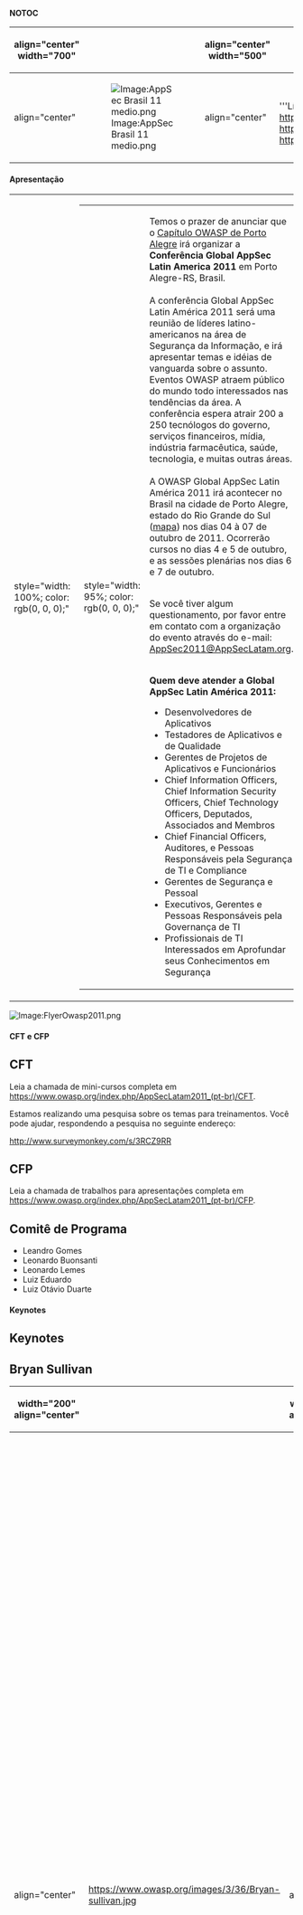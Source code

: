 __NOTOC__

<table>
<thead>
<tr class="header">
<th><p>align="center" width="700"</p></th>
<th></th>
<th><p>align="center" width="500"</p></th>
<th></th>
</tr>
</thead>
<tbody>
<tr class="odd">
<td><p>align="center"</p></td>
<td><figure>
<img src="AppSec_Brasil_11_medio.png" title="Image:AppSec Brasil 11 medio.png" alt="Image:AppSec Brasil 11 medio.png" /><figcaption>Image:AppSec Brasil 11 medio.png</figcaption>
</figure></td>
<td><p>align="center"</p></td>
<td><p><br />
'''Língua:<br />
<a href="http://www.owasp.org/index.php?title=AppSecLatam2011"><a href="http://www.owasp.org/images/8/88/Bandeira_reino_unido.png">http://www.owasp.org/images/8/88/Bandeira_reino_unido.png</a></a> <a href="http://www.owasp.org/index.php?title=AppSecLatam2011_(pt-br)"><a href="http://www.owasp.org/images/4/49/Bandeira_brasil.png">http://www.owasp.org/images/4/49/Bandeira_brasil.png</a></a> <a href="http://www.owasp.org/index.php?title=AppSecLatam2011_(es)"><a href="http://www.owasp.org/images/1/1c/Bandeira_espanha.png">http://www.owasp.org/images/1/1c/Bandeira_espanha.png</a></a></p></td>
</tr>
</tbody>
</table>



#### Apresentação

<table>
<tbody>
<tr class="odd">
<td><p>style="width: 100%; color: rgb(0, 0, 0);"</p></td>
<td><table>
<tbody>
<tr class="odd">
<td><p>style="width: 95%; color: rgb(0, 0, 0);"</p></td>
<td><p>Temos o prazer de anunciar que o <a href="http://www.owasp.org/index.php/Porto_Alegre">Capítulo OWASP de Porto Alegre</a> irá organizar a <strong>Conferência Global AppSec Latin America 2011</strong> em Porto Alegre-RS, Brasil.<br />
<br />
A conferência Global AppSec Latin América 2011 será uma reunião de líderes latino-americanos na área de Segurança da Informação, e irá apresentar temas e idéias de vanguarda sobre o assunto. Eventos OWASP atraem público do mundo todo interessados nas tendências da área. A conferência espera atrair 200 a 250 tecnólogos do governo, serviços financeiros, mídia, indústria farmacêutica, saúde, tecnologia, e muitas outras áreas.<br />
<br />
A OWASP Global AppSec Latin América 2011 irá acontecer no Brasil na cidade de Porto Alegre, estado do Rio Grande do Sul (<a href="http://maps.google.com/maps?f=q&amp;source=s_q&amp;hl=pt-BR&amp;geocode=&amp;q=Porto+Alegre&amp;ie=UTF8&amp;hq=&amp;hnear=Porto+Alegre+-+Rio+Grande+do+Sul,+Brasil&amp;z=11">mapa</a>) nos dias 04 à 07 de outubro de 2011. Ocorrerão cursos no dias 4 e 5 de outubro, e as sessões plenárias nos dias 6 e 7 de outubro.</p>
<p><br />
Se você tiver algum questionamento, por favor entre em contato com a organização do evento através do e-mail: <a href="mailto:AppSec2011@AppSecLatam.org">AppSec2011@AppSecLatam.org</a>.</p>
<p><br />
<strong>Quem deve atender a Global AppSec Latin América 2011:</strong></p>
<ul>
<li>Desenvolvedores de Aplicativos</li>
<li>Testadores de Aplicativos e de Qualidade</li>
<li>Gerentes de Projetos de Aplicativos e Funcionários</li>
<li>Chief Information Officers, Chief Information Security Officers, Chief Technology Officers, Deputados, Associados and Membros</li>
<li>Chief Financial Officers, Auditores, e Pessoas Responsáveis pela Segurança de TI e Compliance</li>
<li>Gerentes de Segurança e Pessoal</li>
<li>Executivos, Gerentes e Pessoas Responsáveis pela Governança de TI</li>
<li>Profissionais de TI Interessados em Aprofundar seus Conhecimentos em Segurança<br />
</li>
</ul></td>
</tr>
</tbody>
</table></td>
<td><p>style="border: 0px solid rgb(204, 204, 204); width: 100%; font-size: 95%; color: rgb(0, 0, 0);"</p></td>
<td><figure>
<img src="Owasp-poa-eng.png" title="Image:Owasp-poa-eng.png" alt="Image:Owasp-poa-eng.png" /><figcaption>Image:Owasp-poa-eng.png</figcaption>
</figure></td>
<td><p><a href="https://www.youtube.com/watch?v=pXQ9z8sPcHI">YouTube Video</a></p>
<table>
<tbody>
<tr class="odd">
<td><p>style="border: 1px solid rgb(204, 204, 204); width: 100%; font-size: 95%; color: rgb(0, 0, 0); background-color: rgb(236, 236, 236);"</p></td>
<td><p>Use o <strong><a href="http://search.twitter.com/search?q=%23AppSecLatam">#AppSecLatam</a></strong> hashtag para seus tweets para a Global AppSec Latin America 2011 (O que é <a href="http://hashtags.org/">hashtags</a>?)</p>
<p><strong>@AppSecLatAm Twitter Feed (<a href="http://twitter.com/AppSecLatam">Siga-nos no Twitter!</a>)</strong> <twitter>262394051</twitter></p></td>
<td><p>style="width: 110px; font-size: 95%; color: rgb(0, 0, 0);"</p></td>
<td></td>
</tr>
</tbody>
</table></td>
<td><p>style="width: 110px; font-size: 95%; color: rgb(0, 0, 0);"</p></td>
<td></td>
</tr>
</tbody>
</table>

![Image:FlyerOwasp2011.png](FlyerOwasp2011.png
"Image:FlyerOwasp2011.png")

#### CFT e CFP

## CFT

Leia a chamada de mini-cursos completa em
<https://www.owasp.org/index.php/AppSecLatam2011_(pt-br)/CFT>.

Estamos realizando uma pesquisa sobre os temas para treinamentos. Você
pode ajudar, respondendo a pesquisa no seguinte endereço:

<http://www.surveymonkey.com/s/3RCZ9RR>

## CFP

Leia a chamada de trabalhos para apresentações completa em
<https://www.owasp.org/index.php/AppSecLatam2011_(pt-br)/CFP>.

## Comitê de Programa

  - Leandro Gomes
  - Leonardo Buonsanti
  - Leonardo Lemes
  - Luiz Eduardo
  - Luiz Otávio Duarte

#### Keynotes

## **Keynotes**

## Bryan Sullivan

<table>
<thead>
<tr class="header">
<th><p>width="200" align="center"</p></th>
<th><p><br />
</p></th>
<th><p>width="1000" align="center"</p></th>
<th><p><br />
</p></th>
</tr>
</thead>
<tbody>
<tr class="odd">
<td><p>align="center"</p></td>
<td><p><a href="https://www.owasp.org/images/3/36/Bryan-sullivan.jpg">https://www.owasp.org/images/3/36/Bryan-sullivan.jpg</a></p></td>
<td><p>align="justify"</p></td>
<td><p><a href="http://www.linkedin.com/in/bryanjsullivan">Bryan Sullivan</a> is a Senior Security Researcher with Adobe Systems, where he focuses on cloud security issues. Prior to Adobe, he was a program manager on Microsoft's Security Development Lifecycle team, and a development manager at HP, where he helped to design HP's vulnerability scanning tools WebInspect and DevInspect. Bryan has spoken at security industry conferences such as Black Hat, RSA Conference, BlueHat and TechEd on a diverse range of topics including NoSQL, RIA architecture, REST, cryptography, denial-of-service defense, URL rewriting, and applying secure development processes to Agile projects. He was the author of the MSDN Magazine column Security Briefs, and is the coauthor of the books Ajax Security (Addison-Wesley, 2007) and the upcoming Secure Web Applications, A Beginner's Guide (McGraw-Hill, 2011). <a href="http://www.linkedin.com/in/bryanjsullivan">Linkedin</a></p></td>
</tr>
</tbody>
</table>



## Michael Craigue

<table>
<thead>
<tr class="header">
<th><p>width="200" align="center"</p></th>
<th><p><br />
</p></th>
<th><p>width="1000" align="center"</p></th>
<th><p><br />
</p></th>
</tr>
</thead>
<tbody>
<tr class="odd">
<td><p>align="center"</p></td>
<td><p><a href="https://www.owasp.org/images/0/0c/MichaelCraigue.jpg">https://www.owasp.org/images/0/0c/MichaelCraigue.jpg</a></p></td>
<td><p>align="justify"</p></td>
<td><p><a href="http://www.linkedin.com/in/craigue">Michael Craigue</a> (CISSP/CSSLP) is Director of the Security Consulting group at Dell, with 14 team members in Brazil, India, Malaysia, and the US. He and his team have responsibility for consulting with all of Dell’s internal organizations, including IT, Product Group, Services, and Mergers and Acquisitions, with a particular focus on the Secure Software Development Lifecycle. He has taught Database Management and Business Intelligence / Knowledge Management at St. Edward’s University in their MBA / MS CIS programs. Prior to joining Dell’s information security team, he spent a decade building Web and database applications. He has a PhD from the University of Texas at Austin in Higher Education Administration / Finance. <a href="http://www.linkedin.com/in/craigue">Linkedin</a></p></td>
</tr>
</tbody>
</table>



## **Guest Speakers**

## Chris Evans

<table>
<thead>
<tr class="header">
<th><p>width="200" align="center"</p></th>
<th><p><br />
</p></th>
<th><p>width="1000" align="center"</p></th>
<th><p><br />
</p></th>
</tr>
</thead>
<tbody>
<tr class="odd">
<td><p>align="center"</p></td>
<td><p><a href="https://www.owasp.org/images/4/48/ChrisEvans1.png">https://www.owasp.org/images/4/48/ChrisEvans1.png</a></p></td>
<td><p>align="justify"</p></td>
<td><p><a href="http://www.linkedin.com/in/scarybeast">Chris Evans</a> - Troublemaker, Google Inc. Chris Evan is known for various work in the security community. Most notably, he is the author of vsftpd and a vulnerability researcher. Details of vsftpd are at <a href="http://vsftpd.beasts.org/">http://vsftpd.beasts.org/</a>. His work includes vulnerabilities in all the major browsers (Firefox, Safari, Internet Explorer, Opera, Chrome); the Linux and OpenBSD kernels; Sun's JDK; and lots of open source packages. He blogs about some of his work at <a href="http://scarybeastsecurity.blogspot.com"><a href="http://scarybeastsecurity.blogspot.com">http://scarybeastsecurity.blogspot.com</a></a>. At Google, Chris currently leads security for Google Chrome. He has presented at various conferences (PacSec, HiTB Dubai, HiTB Malaysia, BlackHat Europe, HiTB Amsterdam, OWASP, etc.) and is on the HiTB and WOOT paper selection panels. <a href="http://www.linkedin.com/in/scarybeast">Linkedin</a></p></td>
</tr>
</tbody>
</table>

## Dinis Cruz

<table>
<thead>
<tr class="header">
<th><p>align="center" width="200"</p></th>
<th><p><br />
</p></th>
<th><p>align="center" width="1000"</p></th>
<th><p><br />
</p></th>
</tr>
</thead>
<tbody>
<tr class="odd">
<td><p>align="center"</p></td>
<td><p><a href="https://www.owasp.org/images/6/6c/Dcruz-resized-137.jpg">https://www.owasp.org/images/6/6c/Dcruz-resized-137.jpg</a></p></td>
<td><p>align="justify"</p></td>
<td><p><a href="http://uk.linkedin.com/in/diniscruz">Dinis Cruz</a> is a Security Consultant based in London (UK) and specialized in: ASP.NET/J2EE Application Security, Application Security audits and .NET Security Curriculum Development.</p>
<p>For the past couple years Dinis has focused on the field of Static Source Code Analysis and Dynamic Website Assessments (aka penetration testing), and is the main developer of the OWASP O2 Platform which is an Open Source project that is focused on 'Automating Security Consultants Knowledge/Workflows' and 'Allowing non-security experts to access and consume Security Knowledge'. Dinis is currently focused on making the O2 Platform the industry standard for consuming, instrumenting and data-sharing between: the multiple WebAppSec tools, the Security consultants and the final users (from management to developers).</p>
<p>Past industry experience include: running a small Software/Consultancy business, acting as CTO for a Portuguese University, being part of a Security Assessment team (Pentesting and Source Code Assessment) for a global Bank (ABN AMRO), taking the role of Directory of Advanced Technologies at Ounce Labs (acquired by IBM), performing Web Application security assessments on a large number of languages/technologies/frameworks and being a very active participant and enabler at OWASP.</p>
<p>Dinis is an active trainer on .Net security, having written and delivered courses for Ounce Labs, IOActive, Foundstone, Intense School and KPMG (at multiple locations including BlackHat). Dinis has also delivered a number of presentations and keynote speeches at multiple OWASP and Security related conferences.</p>
<p>At OWASP, Dinis is currently the leader of the OWASP O2 Platform project and was previous involved with: OWASP Projects Committee, OWASP Connections Committee and OWASP Foundation Board (were he was been a key driver on a number of major OWASP Initiatives: OWASP Summit 2011 OWASP Seasons of Code, OWASP Summit 2008, OWASP Community building and OWASP Chapter-lead Training). <a href="http://uk.linkedin.com/in/diniscruz">Linkedin</a></p></td>
</tr>
</tbody>
</table>

#### 04 à 05 de Outubro (Treinamentos)

## Agenda

**Treinamento 1 - ModSecurity Training**

**Data:** 05 de Outubro de 2011 - 9h até 17h30min

**Idioma:** Português

**Instrutor**: Breno Silva

**Requisitos**: Notebook/desktop com VMware/VMplayer instalado, pois
será utilizada uma imagem de máquina virtual disponibilizada pelo
instrutor.

**Resumo**: This is a Hands-On traning about ModSecurity (WAF). People
in this class will learn the main topics of ModSecurity, including
installation, modes of deployment, configuration, rule customization and
logging.

**1. O que é ModSecurity?**

` *     Como instalar`
` *     Arquiteturas`
` *     Exercicio 1`

**2. Configurando ModSecurity**

` *     Principais diretivas de configuração`
` *     Core Rule Set (CRS)`
` *     Exercicio 1`
` *     Exercicio 2`

**3. Customizando regras**

` *     Sintaxe`
` *     Fases`
` *     Principais variáveis`
` *     Principais operadores`
` *     Principais ações`
` *     Funções de transformação`
` *     Exercicio 1`
` *     Exercicio 2`
` *     Exercicio 3`
` *     Exercicio 4`

**4. Logging**

` *     Entendendo as Log parts`
` *     Exercicio 1`

**Sobre o instrutor**: Breno is a computer scientist with over 8 years
experience in Information Technology, experienced with a wide range of
software development techniques and languages, security systems and
network technologies. Breno brings a deep mathematical education,
supporting research and algorithm design for network anomaly detection
mechanisms in high-speed networks. Breno is currently a security
researcher for TrustWave Spiderlabs team, also the maintainer of
ModSecurity, developement team member of Suricata IDS/IPS. He worked as
a computer incidente response team member for the Telecom Industry in
Latin America. Breno resides in Brasília, Brazil.

**Arquivos**:

[AppSec_ModSec_final.pdf](https://www.owasp.org/images/c/ca/AppSec_ModSec_final.pdf)

-----

**Treinamento 2 - Introduction to Web Application Security**

**Data:** 05 de Outubro de 2011 - 9h até 17h30min

**Idioma:** Português

**Instrutor:** Wagner Elias

**Requisitos**: Notebook/desktop com VMware/VMplayer instalado, pois
será utilizada uma imagem de máquina virtual disponibilizada pelo
instrutor.

**Resumo**:

This training will help you will gain skills on how to assess
applications from a hacker's point of view, understand application
security vulnerabilities and learn how to close these security holes in
your Java or .Net applications so they are never exploited by a hacker.
This intensive one day course focuses on the most common web application
security problems, including aspects of both the OWASP Top Ten (2010)
and the MITRE Top 25.

Hands on

The students will participate in a number of hands-on security testing
exercises where they attack a live web application (i.e., WebGoat) that
has been seeded with common web application vulnerabilities and then use
proxy tools (i.e., Webscarab) to complete the exercises.

**Sobre o Instrutor**:

Wagner Elias tem ampla experiência na condução de projetos em IT
Security com projetos desenvolvidos em empresas dos mais diversos
segmentos. É fundador do capítulo brasileiro da OWASP (Open Web
Application Security Project); ocupou o cargo de diretor de conteúdo na
gestão 2006-2008 e de eventos da gestão 2008-2010 do capítulo brasileiro
da ISSA (Information System Security Association). É co-fundador e sócio
da Conviso Application Security, onde atua como CTO (Chief Technical
Officer), responsável pela gestão de pesquisa e desenvolvimento de
projetos de consultoria em segurança de aplicações.

-----

**Treinamento 3 - Introdução à criptografia ilustrada em Java para
programadores web**

**Data:** 05 de Outubro de 2011 - 9h até 17h30min

**Idioma:** Português

**Instrutor:** Alexandre Melo Braga

**Resumo**: A criptografia é a única tecnologia capaz de proteger dados
em trânsito. O mimicurso terá o seguinte conteúdo geral: criptografia
simétrica, criptografia assimétrica, modos de operação de cifras de
bloco, funções de hash, funções MAC, geradores números pseudo-aleatórios
e protocolos de acordo de chaves e SSL. Uma vez que se trata de um
treinamento para programadores, todo o conteúdo será exemplificado em
Java e será dada ênfase à identificação de maus usos de criptografia. O
minicurso tem o aspecto prático de que todos os programas serão
manipulados no treinamento, não apenas e PPT.

**Sobre o instrutor**: Professor de graduação em tecnologia e segurança
por 10 anos Professor de pós-graduação em desenvolvimento seguro de
software e criptografia há 5 anos. Autor de diversos artigos científicos
Instrutor de diversos treinamentos para organizações privadas no Brasil
e no exterior assim como para instituições educacionais.

-----

**Treinamento 4 - OWASP Top 10 + Java EE**

**Data:** 04 de Outubro de 2011 - 9h até 17h30min

**Idioma:** Português

**Instrutor:** Magno Logan

**Resumo**: The goal of this training is to give a better understanding
about the top 10 risks that are more critical to web applications using
the OWASP Top 10 v.2010 document, that describes them, their impacts and
how to avoid them. We will go through all 10 risks, showing what they
are with practical examples and detailed explanation. Participants will
have the opportunity to practice the search and fixing of theses risks
with a vulnerable web application called WebGoat, which is also an OWASP
Project developed in Java EE. All the examples will be in Java, so
previous knowledge of this programming language is a plus but not
mandatory.

**Sobre o Instrutor**: Magno Logan é Líder e Fundador do Capítulo da
OWASP na Paraíba. Pós-Graduando em Segurança da Informação pela
Faculdade de Tecnologia de João Pessoa. Realizou um curso de 1 (um) ano
em Forense Computacional em Nova York, EUA. Formado em Tecnologia em
Sistemas para Internet pelo Instituto Federal de Educação, Ciência e
Tecnologia da Paraíba. Trabalha atualmente como Analista de Sistemas da
Politec, prestando serviços para a Secretaria de Estado da Receita da
Paraíba.

**Arquivos**:

[Magno_Logan_OWASP_Top_10_-_2010_for_JavaEE.pdf](https://www.owasp.org/index.php/File:Magno_Logan_OWASP_Top_10_-_2010_for_JavaEE.pdf)

[Magno_Logan_AppSec_Latam_2011_-_OWASP_Top_10_%2B_JavaEE.pdf](https://www.owasp.org/index.php/File:Magno_Logan_AppSec_Latam_2011_-_OWASP_Top_10_%2B_JavaEE.pdf)

-----

**Treinamento 5 - Protecting Java Web Applications against known (and
unknown) vulnerabilities with the new Mod_Security for Java. -
CANCELADO**

**Data:** 04 de Outubro de 2011 - 9h até 17h30min

**Idioma:** Espanhol

**Instrutor:** Juan Carlos Calderon

-----

**Treinamento 6 - Uso da OWASP ESAPI (Enterprise Security API) para
prover segurança em aplicações Web**

**Data:** 04 de Outubro de 2011 - 9h até 17h30min

**Idioma:** Português

**Instrutor:** Tarcizio Vieira Neto

**Resumo**: A evolução da tecnologia no desenvolvimento de aplicações
WEB tem contribuído com o aumento significativo do uso dessa tecnologia
para atender os mais diversificados propósitos. Porém, essa tecnologia
está sujeita a diversas vulnerabilidades de segurança críticas,
principalmente quando pesquisas recentes apontam que a maioria das
vulnerabilidades estão presentes na própria aplicação. A biblioteca
ESAPI (Enterprise Security API), da OWASP, surge neste cenário como uma
biblioteca de segurança open source disponível para diversas linguagens,
como Java EE, PHP, .NET, ASP Clássico, Python, Ruby, entre outras. O
minicurso aborda de modo prático as vulnerabilidades causadas por erros
comuns no desenvolvimento de aplicações e os mecanismos de controle de
segurança providos pela biblioteca ESAPI com o foco na tecnologia Java.
Os princípios gerais aprendidos no curso podem ser aplicados no contexto
das demais linguagens de programação.

**Sobre o instrutor**: Tarcizio Vieira Neto é graduado em Ciência da
Computação pela Universidade Federal de Goiás (UFG), em Goiânia.
Atualmente trabalha no SERPRO, desde novembro de 2009, como Analista de
Desenvolvimento, na Coordenação Estratégica de Tecnologia CETEC,
desenvolvendo trabalhos sobre o tema segurança no desenvolvimento de
aplicações, envolvendo aspectos processuais e técnicos, como também
participa da prospecção de ferramentas que dão suporte à segurança no
desenvolvimento de aplicações Web. Participou também como instrutor no
treinamento de novos empregados e auxiliou na elaboração do material do
curso em Ensino a Distância na universidade corporativa do SERPRO
(UniSERPRO). Participou da primeira versão da tradução do OWASP Secure
Coding Principles Quick Reference Guide, para o português brasileiro e
liderou o projeto de revisão da tradução do mesmo documento. Possui
especialização em gestão da segurança da informação pela Universidade de
Brasília (UnB).

**Arquivos**:

[TarcizioNeto_AppSecBR2011_utilizando_API_ESAPI_Tarcizio.pdf](https://docs.google.com/viewer?a=v&pid=explorer&chrome=true&srcid=0B4ecjMHaP5n0MDdjZTQyZTYtZmFlZC00YTUyLTgxNTEtZDgyNWMwNzE5Zjk5&hl=pt_BR)

#### 06 de Outubro

<center>

## **Agenda 06 de Outubro**

<table>
<tbody>
<tr class="odd">
<td><p>width="14%" height="17" align="right"</p></td>
<td><p>08:00 – 08:40</p></td>
<td><p>bgcolor="#8595c2" align="CENTER"</p></td>
<td><p><strong>Credenciamento</strong></p></td>
</tr>
<tr class="even">
<td><p>width="14%" height="49" align="right"</p></td>
<td><p>08:40 – 09:10</p></td>
<td><p>bgcolor="#b9c2dc" align="CENTER"</p></td>
<td><p><strong>Tom Brennan</strong><br />
OWASP "Where we are.. Where we are going" - <a href="https://www.owasp.org/images/e/e7/AppSecLATAM11-Keynote.pdf">Slides</a></p></td>
</tr>
<tr class="odd">
<td><p>width="14%" height="49" align="right"</p></td>
<td><p>09:10 – 10:00</p></td>
<td><p>bgcolor="#eeeeee" align="CENTER"</p></td>
<td><p><strong>Bryan Sullivan</strong><br />
You Are Not Amy Winehouse: A New Plan for Reaching the Developer Community</p></td>
</tr>
<tr class="even">
<td><p>width="14%" height="49" align="right"</p></td>
<td><p>10:00 – 10:50</p></td>
<td><p>bgcolor="#b9c2dc" align="CENTER"</p></td>
<td><p><strong>Rodrigo Montoro</strong><br />
HTTP Header Hunter - Looking for malicious behavior into your http header traffic</p></td>
</tr>
<tr class="odd">
<td><p>width="14%" height="17" align="right"</p></td>
<td><p>10:50 – 11:10</p></td>
<td><p>bgcolor="#d98b66" align="CENTER"</p></td>
<td><p><strong>Coffee-Break oferecido pela Dell</strong></p></td>
</tr>
<tr class="even">
<td><p>width="14%" height="49" align="right"</p></td>
<td><p>11:10 – 12:00</p></td>
<td><p>bgcolor="#b9c2dc" align="CENTER"</p></td>
<td><p><strong>Alexandre Braga</strong><br />
Como não escolher a sua senha! Será a senha gráfica o futuro das senhas? - <a href="https://www.owasp.org/images/7/7d/AlexandreBraga_AppSec2011_senhas_graficas_v4.pdf">Slides</a></p></td>
</tr>
<tr class="odd">
<td><p>width="14%" height="49" align="right"</p></td>
<td><p>12:00 – 12:50</p></td>
<td><p>bgcolor="#eeeeee" align="CENTER"</p></td>
<td><p><strong>Maximiliano Soler</strong><br />
Mantra: The Security Framework - <a href="https://www.owasp.org/images/b/b5/MaximilianoSoler_OWASP-Mantra_AppSec_Latam_2011.pps.zip">Slides</a></p></td>
</tr>
<tr class="even">
<td><p>width="14%" height="17" align="right"</p></td>
<td><p>12:50 – 14:20</p></td>
<td><p>bgcolor="#d98b66" align="CENTER"</p></td>
<td><p><strong>Almoço</strong></p></td>
</tr>
<tr class="odd">
<td><p>width="14%" height="49" align="right"</p></td>
<td><p>14:20 – 15:10</p></td>
<td><p>bgcolor="#b9c2dc" align="CENTER"</p></td>
<td><p><strong>Chris Evans</strong><br />
Dosh4vulns -- Google's vulnerability reward programs</p></td>
</tr>
<tr class="even">
<td><p>width="14%" height="49" align="right"</p></td>
<td><p>15:10 – 16:00</p></td>
<td><p>bgcolor="#eeeeee" align="CENTER"</p></td>
<td><p><strong>Magno Logan</strong><br />
Segurança em Sites de Compras Coletivas: Economizando dor de cabeça! - <a href="https://www.owasp.org/images/a/ad/Magno_Logan_AppSec_Latam_2011_-_Seguran%C3%A7a_em_Sites_de_Compras_Coletivas.pdf">Slides</a></p></td>
</tr>
<tr class="odd">
<td><p>width="14%" height="17" align="right"</p></td>
<td><p>16:00 – 16:20</p></td>
<td><p>bgcolor="#d98b66" align="CENTER"</p></td>
<td><p><strong>Coffee-Break</strong></p></td>
</tr>
<tr class="even">
<td><p>width="14%" height="49" align="right"</p></td>
<td><p>16:20 – 17:10</p></td>
<td><p>bgcolor="#b9c2dc" align="CENTER"</p></td>
<td><p><strong>Tarcizio Vieira Neto</strong><br />
Modelo de processo para desenvolvimento de aplicações seguras - <a href="https://www.owasp.org/images/f/f7/TarcizioNeto_Apresentacao_PROSEG_AppSecLatam2011.pdf">Slides</a></p></td>
</tr>
<tr class="odd">
<td><p>width="14%" height="49" align="right"</p></td>
<td><p>17:10 – 18:00</p></td>
<td><p>bgcolor="#eeeeee" align="CENTER"</p></td>
<td><p><strong>Rob Rachwald and Noa Bar-Yosef</strong><br />
Cyber Vigilantes: How Security Researchers Are Hurting the Business of Hacking - <a href="https://www.owasp.org/images/a/a7/RobRachwald_Cyber_Vig_Brazil.pdf">Slides</a></p></td>
</tr>
<tr class="even">
<td><p>width="14%" height="17" align="right"</p></td>
<td><p>18:00 – 18:30</p></td>
<td><p>bgcolor="#cccccc" align="CENTER"</p></td>
<td><p><strong>Encerramento do primeiro dia</strong></p></td>
</tr>
</tbody>
</table>

</center>



#### 07 de Outubro

<center>

## **Agenda 07 de Outubro**

<table>
<tbody>
<tr class="odd">
<td><p>width="14%" height="17" align="right"</p></td>
<td><p>08:00 – 08:40</p></td>
<td><p>bgcolor="#8595c2" align="CENTER"</p></td>
<td><p><strong>Credenciamento</strong></p></td>
</tr>
<tr class="even">
<td><p>width="14%" height="49" align="right"</p></td>
<td><p>08:40 – 09:10</p></td>
<td><p>bgcolor="#b9c2dc" align="CENTER"</p></td>
<td><p><strong>Lucas Ferreira</strong><br />
Segurança na Web: Uma janela de oportunidades - <a href="https://www.owasp.org/images/a/aa/LucasFerreira_Seguranca_na_web.pdf">Slides</a></p></td>
</tr>
<tr class="odd">
<td><p>width="14%" height="49" align="right"</p></td>
<td><p>09:10 – 10:00</p></td>
<td><p>bgcolor="#eeeeee" align="CENTER"</p></td>
<td><p><strong>Michael Craigue</strong><br />
Security Development Lifecycle: A History in 3 Acts - <a href="https://www.owasp.org/images/e/e6/MichaelCraigue_2011_10_04_OWASP_LatAm_v7.pptx">Slides</a></p></td>
</tr>
<tr class="even">
<td><p>width="14%" height="49" align="right"</p></td>
<td><p>10:00 – 10:50</p></td>
<td><p>bgcolor="#b9c2dc" align="CENTER"</p></td>
<td><p><strong>Tom Brennan</strong><br />
Global Security Report / Caipirinha Security Recipe - <a href="https://www.owasp.org/images/4/4e/OWASP-APPSECLATAM-GSR-v2.pdf">Slides</a></p></td>
</tr>
<tr class="odd">
<td><p>width="14%" height="17" align="right"</p></td>
<td><p>10:50 – 11:10</p></td>
<td><p>bgcolor="#d98b66" align="CENTER"</p></td>
<td><p><strong>Coffee-Break oferecido pela Software Express</strong></p></td>
</tr>
<tr class="even">
<td><p>width="14%" height="49" align="right"</p></td>
<td><p>11:10 – 12:00</p></td>
<td><p>bgcolor="#b9c2dc" align="CENTER"</p></td>
<td><p><strong>Mauro Flores</strong><br />
Proyectos OWASP para cumplir con PCI - <a href="https://www.owasp.org/images/d/dc/MauroFlores_OWASP_PCI_Appsec2011pub.pdf">Slides</a></p></td>
</tr>
<tr class="odd">
<td><p>width="14%" height="49" align="right"</p></td>
<td><p>12:00 – 12:50</p></td>
<td><p>bgcolor="#eeeeee" align="CENTER"</p></td>
<td><p><strong>Klaubert Silveira</strong><br />
WAF:FLE, ModSecurity como você nunca viu - <a href="https://www.owasp.org/images/b/bc/KlaubertSilveira_waf-fle.org.pdf">Slides</a></p></td>
</tr>
<tr class="even">
<td><p>width="14%" height="17" align="right"</p></td>
<td><p>12:50 – 14:20</p></td>
<td><p>bgcolor="#d98b66" align="CENTER"</p></td>
<td><p><strong>Almoço</strong></p></td>
</tr>
<tr class="odd">
<td><p>width="14%" height="49" align="right"</p></td>
<td><p>14:20 – 15:10</p></td>
<td><p>bgcolor="#b9c2dc" align="CENTER"</p></td>
<td><p><strong>Dinis Cruz</strong><br />
Making Security Invisible by Becoming the Developer's Best Friends - <a href="https://www.owasp.org/images/2/2b/Dinis_Cruz_-_Making_Security_Invisible_by_Becoming_the_Developer%27s_Best_Friends_v2.pdf.bz2.pdf">Slides</a></p></td>
</tr>
<tr class="even">
<td><p>width="14%" height="49" align="right"</p></td>
<td><p>15:10 – 16:00</p></td>
<td><p>bgcolor="#eeeeee" align="CENTER"</p></td>
<td><p><strong>Wagner Elias</strong><br />
Automatizando análise passiva de aplicações web - <a href="https://www.owasp.org/images/0/07/WagnerElias_OWASP_AppSec_POA.ppt">Slides</a></p></td>
</tr>
<tr class="odd">
<td><p>width="14%" height="17" align="right"</p></td>
<td><p>16:00 – 16:20</p></td>
<td><p>bgcolor="#d98b66" align="CENTER"</p></td>
<td><p><strong>Coffee-Break</strong></p></td>
</tr>
<tr class="even">
<td><p>width="14%" height="49" align="right"</p></td>
<td><p>16:20 – 17:10</p></td>
<td><p>bgcolor="#b9c2dc" align="CENTER"</p></td>
<td><p><strong>Rafael Brinhosa</strong><br />
Segurança de Aplicações, para sua organização ainda não é prioridade? - <a href="https://www.owasp.org/images/b/b8/RafaelBrinhosa_Seguran%C3%A7a_de_Aplica%C3%A7%C3%B5es%2C_para_sua_organiza%C3%A7%C3%A3o_ainda_n%C3%A3o_%C3%A9_prioridade_OWASP_AppSec_Latam_Rafael_Brinhosa.zip">Slides</a></p></td>
</tr>
<tr class="odd">
<td><p>width="14%" height="49" align="right"</p></td>
<td><p>17:10 – 18:00</p></td>
<td><p>bgcolor="#eeeeee" align="CENTER"</p></td>
<td><p><strong>Breno Silva and Ryan Barnett</strong><br />
An Innovative Obfuscated Code Analysis Algorithm - <a href="https://www.owasp.org/images/f/f1/AppSec_ObjF_algo.pdf">Slides</a></p></td>
</tr>
<tr class="even">
<td><p>width="14%" height="17" align="right"</p></td>
<td><p>18:00 – 18:30</p></td>
<td><p>bgcolor="#cccccc" align="CENTER"</p></td>
<td><p><strong>Encerramento</strong></p></td>
</tr>
</tbody>
</table>

</center>



#### Local

A conferência será em Porto Alegre, Rio Grande do Sul, no auditório do
prédio 50 da [PUCRS](http://www.pucrs.br).
Veja a localização no [Google
Maps](http://maps.google.com.br/maps?oe=utf-8&rls=org.mozilla:en-US:official&client=firefox-a&um=1&hl=en&biw=1440&bih=760&ie=UTF-8&q=PUCRS&fb=1&gl=br&hq=PUCRS&hnear=0x9519784e88e1007d:0xc7011777424f60bd,Porto+Alegre+-+Rio+Grande+do+Sul&cid=0,0,13248223140037344003&ei=y1JVTq7yBaOtsQLS6Im3Bw&sa=X&oi=local_result&ct=image&ved=0CAQQ_BI)
Guia de Estacionamento:
<http://www3.pucrs.br/portal/page/portal/pucrs/Capa/Noticias?p_itemid=5763486>
![Mapapuc.jpg‎](Mapapuc.jpg‎ "Mapapuc.jpg‎")

![Image:Predio501.jpg](Predio501.jpg "Image:Predio501.jpg")
![Image:Predio503.jpg](Predio503.jpg "Image:Predio503.jpg")
![Image:Predio502.jpg](Predio502.jpg "Image:Predio502.jpg")


#### Inscrições

O formulário de inscrição está disponível em
<http://registration2011.appseclatam.org/>

## Valores

**Apenas a conferência:**

  - Antes de 31 de Agosto: 250.00 BRL
  - Antes de 30 de Setembro: 350.00 BRL
  - Depois de 1 de Outubro: 450.00 BRL

**Treinamentos**

  - Um (1) dia: 450.00 BRL
  - Dois (2) dias: 900.00 BRL

*Por favor verifique o formulário de inscrições para informações sobre
valores de pacotes de inscrição*

**Descontos**

  - Membro do OWASP: R$ 100,00 (Nota: Este desconto é maior do que a
    taxa anual de USD 50.00. Confira
    [aqui](http://www.google.com.br/#q=50+usd+in+brl&fp=1)
  - Estudantes: R$ 100.00 (Nota: Será necessário apresentar comprovante
    de matrícula).
  - Descontos especiais para grupos: entre em contato conosco pelo email
    appsec2011@appseclatam.org

#### Informações

## Guia Turístico

Portão de entrada de turistas no Estado e a apenas 120 quilômetros da
aprazível Serra Gaúcha, Porto Alegre é um movimentado pólo de serviços e
de infraestrutura de qualidade reconhecidas, base de grandes empresas
nacionais e internacionais e um dos principais destinos de eventos
internacionais no Brasil.

Links úteis: <http://www2.portoalegre.rs.gov.br/turismo>

<https://secure.wikimedia.org/wikipedia/pt/wiki/Porto_Alegre>

[Um passeio pela
capital](http://www.clicrbs.com.br/zerohora/swf/especial_passeio_poa/index.html)




Recente reportagem do programa americano 60 Minutes sobre o potencial de
crescimento do Brasil:
| [YouTube Video](https://www.youtube.com/watch?v=DMM7OJ_Kj9I)



Vídeo turístico sobre Porto Alegre:
| [YouTube Video](https://www.youtube.com/watch?v=pXQ9z8sPcHI)

## Tomadas Elétricas

[<https://www.owasp.org/images/0/0f/Tomadas_diversas.jpg>](http://omegatek.blogspot.com/2010/05/novo-padrao-de-tomadas-brasileiras.html)
Referência:
<http://omegatek.blogspot.com/2010/05/novo-padrao-de-tomadas-brasileiras.html>

## Previsão do Tempo

![Climatempo.png](Climatempo.png "Climatempo.png")
Fonte:
[Climatempo](http://www.climatempo.com.br/previsao-do-tempo/cidade/363/portoalegre-rs)

## Viagem

## Acomodações

**NOVOTEL PORTO ALEGRE** (Hotel oficial do evento)
Av. Soledade, 575
Três Figueiras
Fone: (51) 3327-9292
E-mail: H3258-RE@accor.com.br Táxi Cootaero do aeroporto para o Novotel:
R$30,00 (3358-2500)

Single / Double
R$243,00 / R$289,00
Café da manhã cortesia
CONDIÇÕES GERAIS
. Diárias expressas em reais (R$), por dia e por apartamento; . Diárias
iniciam e terminam às 12 horas; . Taxa de Turismo (opcional) - R$2,50
por dia/apartamento; . Imposto Municipal: acrescer 5% ISS; . O acesso à
internet nas áreas sociais e nos apartamentos é cortesia; .
Estacionamento: R$16,00 por carro ao dia (com manobrista); . Terceira
pessoa no apartamento: Mediante disponibilidade. Cobrada taxa diária de
R$47,00 + 5% ISS e será acomodada em cama extra ou sofá cama; . Forma de
Pagamento: Depósito antecipado ou pagamento direto; . Garantia de No
Show: Todas as reservas deverão ter garantia de no show. Em caso de não
comparecimento, poderá ser cobrado o período integral reservado; . Não
aceitamos cheques; . Duas crianças de até 16 anos no Novotel e uma
criança de até 12 anos no Mercure acompanhadas dos pais/responsáveis no
mesmo apartamento serão cortesia. Necessária apresentação de
documentação de identificação no check-in; . Valores pagos não serão
reembolsáveis ou dados como créditos para próximas hospedagens;
Link do mapa:
<http://maps.google.com.br/maps?hl=pt-BR&um=1&ie=UTF-8&q=novotel+porto+alegre&fb=1&gl=br&hq=novotel&hnear=0x9519784e88e1007d:0xc7011777424f60bd,Porto+Alegre+-+RS&cid=0,0,11722004907679800889&ei=GKn4TfaHDIP20gGF9pXDCw&sa=X&oi=local_result&ct=image&resnum=1&ved=0CDAQnwIwAA>

<https://www.owasp.org/images/3/33/Novohotel.jpg>

**Haverá Van para traslado Novotel - PUC - Novotel**


\== Alimentação ==
**Restaurante Panorama Gastronômico**
5% de desconto para os participantes do OWASP AppSecLatin America 2011
Avenida Ipiranga, 6681 - prédio 41, 4º andar, PUC-RS
Bairro: Jardim Botânico
CEP: 90619900
Telefone: 3339-2446
Lugares: 650 lugares
Horário: 11h15/14h (fecha dom.)
<http://www.panoramagastronomico.com.br>

#### Eventos Sociais

## Terça-feira - 04 de outubro

Happy hour a partir das 19h, na Cachaçaria Água Doce

Avenida Carlos Gomes, 1581 - Petrópolis Porto Alegre - RS, 90480-005,
Brazil (0xx)51 3338-8261
<http://www.hagah.com.br/rs/porto-alegre/local/23426,2,agua-doce-cachacaria.html>
Recomendação alimentícia: Rodizio de Escondidínho no valor de 26.90 por
pessoa.
Bebida: Cachaça, uma bebida típica brasileira.

## Quarta-feira - 05 de outubro

Jantar (a partir das 19:30h) no CTG 35 com apresentação de dança às 21h.
Site oficial: <http://www.35ctg.com.br>

## Quinta-feira - 06 de outubro

Festa oficial do evento e PoaSec 14.0
Local: Meat Club
Endereço: Rua Castro Alves, 825 - Moinhos de Vento - Porto Alegre - RS -
<http://www.meatclub.com.br>
Horário: A partir das 22h
**Reserve seu ingresso antecipadamente com Leonardo Goldim, serão apenas
150 disponíveis**

## Sexta-feira - 07 de outubro

Happy hour após a conferência, 19:30h.
Onde: Faro Dinning Room and Bar
Endereço: Padre Chagas St, 32 Moinhos de Vento, Porto Alegre / RS
<http://www.farobar.com.br> Drink: Free welcome drink Mezzanino
reservedo para OWASP AppSec Latam



## Sábado - 08 de outubro

Passeio em Gramado e Canela durante o dia e ida à Oktoberfest em Santa
Cruz à noite com direito a guia Bilingue.
\- Sugestões de Passeios em Gramado e Canela: Lago Negro, Caracol,
Chocolates Floribal, Catedral de Pedra, parada na Rua Coberta, ainda é
possível conhecer também o Alpen Park se gostarem de alguma aventura.
\- Valor estimado de 150 reais, incluindo o passeio, café-colonial em
Gramado e entrada no Oktoberfest.
**OBS: Interessados reservar com urgência porque só haverá 42
lugares.**
<http://pipocamoderna.com.br/wp-content/uploads/2011/08/07-08-2011-FestivalDeCinemaDeGramado0302-600x397.jpg>
<http://trialx.com/curetalk/wp-content/blogs.dir/7/files/2011/05/cities/Gramado-2.jpg>
<http://www.afhic.org/encontro2010-p_arquivos/Canela-cascata.jpg>
<http://www.turismo.rs.gov.br/multimidia/max1223472660Portico_da_Oktoberfest___Cedito__System_Lab.jpg>

## Domingo - 09 de outubro

**Sugestões:**

Pela manhã: **City Tour** (R$ 15 reais)
<http://www2.portoalegre.rs.gov.br/turismo/default.php?p_secao=285>

Almoço: **Restaurante Costela no Rolete**
Rua Marcílio Dias, 965
Bairro: Menino Deus
CEP: 90130001
Telefone: 3235-1896 e 3061-2155
Lugares: 96 lugares
Horário: 11h30/15h e 18h30/0h (sáb. e dom. só almoço; fecha seg.)
R$ 26,00 por pessoa
Especialidade: Costela 12hs
<http://vejabrasil.abril.com.br/porto-alegre/restaurantes/costela-no-rolete-29395>

Pela tarde: **Futebol: Jogo do Inter vs Vasco**
16 hs, Estádio Beira-Rio
Partida válida pelo campeonato brasileiro de futebol
<http://www.cdn2.180graus.com/imagem_ca8b12eb8c.jpg>

#### Patrocínios

Estamos atualmente buscado patrocinadores para a edição 2011 da Global
AppSec Latin América. Veja mais detalhes sobre as oportunidades de
patrocínio.

Se estiver interessado em patrocinar o Global AppSec Latin América 2011,
por favor entre em contato com a equipe organizadora da conferência pelo
email <AppSec2011@AppSecLatam.org>.

Para mais detalhes sobre diferentes oportunidades de patrocínio, por
favor verifique o documento abaixo:
[OWASP AppSec 2011 Sponsorship
Portuguese.pdf](http://www.owasp.org/images/c/cf/OWASP_AppSec_2011_Sponsorship_Portuguese.pdf)

## Patrocínio Diamante



<center>

![elipse_logo3.png](elipse_logo3.png "elipse_logo3.png")

</center>



## Patrocínio Ouro



<center>

![Logoglobo.png](Logoglobo.png "Logoglobo.png")   ![IT2S.png](IT2S.png
"IT2S.png")   ![LogoSymantec.png](LogoSymantec.png "LogoSymantec.png")  
![trustwaveappseclatam.jpg](trustwaveappseclatam.jpg
"trustwaveappseclatam.jpg")

</center>



## Patrocínio Prata



<center>

![Adobe_logo5.png](Adobe_logo5.png "Adobe_logo5.png")  
![PUCRS2.jpg](PUCRS2.jpg "PUCRS2.jpg")

</center>



## Patrocinadores do kit da conferência



<center>

![LogotipoConvisoCor.png‎](LogotipoConvisoCor.png‎
"LogotipoConvisoCor.png‎")   ![LgClavis.jpg‎](LgClavis.jpg‎
"LgClavis.jpg‎")   ![Logosecplusp.png‎](Logosecplusp.png‎
"Logosecplusp.png‎")

</center>



## Tradução Simultânea



<center>

![Traduzca.png‎](Traduzca.png‎ "Traduzca.png‎")

</center>



## Patrocínio Coffee Break

<center>

![LogoDell.png‎](LogoDell.png‎ "LogoDell.png‎")  
![Logosoftwareexpress.png‎](Logosoftwareexpress.png‎
"Logosoftwareexpress.png‎")

</center>



## Patrocínio Almoço dos Palestrantes

<center>

![Logodefenda2.png‎](Logodefenda2.png‎ "Logodefenda2.png‎")

</center>



## Apoio Institucional

<center>

![Csa_br.jpg‎](Csa_br.jpg‎ "Csa_br.jpg‎")  
![Sucesurs.png‎](Sucesurs.png‎ "Sucesurs.png‎")

</center>



## Organização Local

<center>

![Logo-PoaSec2.png](Logo-PoaSec2.png "Logo-PoaSec2.png")

</center>


\==== Organizadores ====



<center>

![Orgappseclatam2011.png](Orgappseclatam2011.png
"Orgappseclatam2011.png")

</center>

**Da esquerda para a direita:**
**De pé:** [Jerônimo
Zucco](http://www.owasp.org/index.php/User:Jeronimo_Zucco), [L. Gustavo
C. Barbato](http://www.owasp.org/index.php/User:Gustavo_Barbato),
[Alexandre Balestrin Correa](mailto:abc@elipse.com.br), [Cassio
Goldschmidt](http://cassiogoldschmidt.com/), [Mauricio
Pegoraro](http://www.appseclatam.org), [Gustavo
Simon](http://www.appseclatam.org), [Sarah
Baso](mailto:sarah.baso@owasp.org), [Luiz
Gava](http://www.appseclatam.org)
**Agachados:** [Lucas C.
Ferreira](http://www.owasp.org/index.php/User:Sapao), [Luciano
Madeira](mailto:luciano.madeira@poasec.org), [Adriene
Barbato](http://www.appseclatam.org), [Rafael
Dreher](http://www.owasp.org/index.php/User:Rafael_Dreher), [Carolina
Nogueira](mailto:carol@poasec.org), [Maximiliano
Soler](http://www.appseclatam.org)

#### Chapter Leader Workshop

[`Ata``   ``de``   ``reunião``   ``da``   ``América``   ``Latina``
 ``Capítulos``
 ``Oficina`](https://docs.google.com/document/d/1875PxrASC37IxgclLuK7cE9nfOu4D98p5GwSeYHSgas/edit?hl=en_US)

## **What is the Chapter Leader Workshop?**

On **Wednesday, October 5,2011 at 13:30h-16:30h** the Global Chapter
Committee is organizing a chapter leader workshop for all the chapter
leaders that attend the conference. *Please note that this Workshop will
take place on the day before the Conference starts.*

**Items that will be discussed are:**

  - How to improve the current Chapter Leader Handbook?
  - How to start and support new chapters within Latin America?
  - How to support inactive chapters within Latin America?
  - What Governance model is required for OWASP chapters?
  - How can the Global Chapters Committee facilitate the Latin American
    chapters?
  - ...

Additionally we hope to make time and space available to do hands-on
work revising the [Chapter Leader
Handbook](Chapter_Leader_Handbook "wikilink"), details TBA.

## **Funding to Attend the Workshop**

If you need financial assistance to attend the Chapter Leader Workshop
at AppSec Latin America, please submit a request to [Tin
Zaw](mailto:tin.zaw@owasp.org) and [Sarah
Baso](mailto:sarah.baso@owasp.org) by **August 22, 2011**.

Funding for your attendance to the workshop should be worked out in the
following order.

1.  Ask your employer to fund your trip to AppSec Latin America
    conference.
2.  Utilize your chapter funds.
3.  Ask the chapter committee for funding assistance.

While we wish we could fund every chapter leader, due to the limited
amount of budget allocated for this event, we may not be able to fund
100% to all the requests. After August 22, we will make funding decision
in a fair and transparent manner. When you apply for funding, please
highlight your past contributions to OWASP and your future plans for the
local chapter and OWASP.

## **RSVP and Details**

To RSVP and view more details about the Workshop, go to the
**[AppSecLatam2011 chapters workshop
agenda](AppSecLatam2011_chapters_workshop_agenda "wikilink")**.

## **Local**

Sala 208, Prédio 50 da PUC-RS.

## **Contact**

Email [Sarah Baso](mailto:sarah.baso@owasp.org) or [Tin
Zaw](mailto:tin.zaw@owasp.org) for more details.

#### Menções na Mídia

\- Jornal Correio do Povo do Rio Grande do Sul:

` - Segurança virtual é meta de internautas `<http://www.correiodopovo.com.br/Impresso/?Ano=117&Numero=10&Caderno=0&Noticia=346308>

` - `[`Edição``   ``Impressa``   ``do``   ``Jornal``   ``Correio``
 ``do``
 ``Povo`](https://www.owasp.org/images/c/c4/AppSec_2011_-_CPovo.jpg)

\- TVCOM RS

` - Entrevista com Diniz Cruz `<http://www.youtube.com/watch?v=2p2rTSH_pdk&feature=youtu.be>

\- Site Baguete:

` - Porto Alegre sedia AppSec 2011 `<http://www.baguete.com.br/noticias/software/05/10/2011/porto-alegre-sedia-appsec-2011>

\- Site www.seg.com.br:

`- Brasil Irá Sediar Maior Encontro Global de Segurança de Aplicações Web `
<http://www.segs.com.br/index.php?option=com_content&view=article&id=49988:-brasil-ira-sediar-maior-encontro-global-de-seguranca-de-aplicacoes-web&catid=48:cat-info-ti&Itemid=329>` `

\- Site www.elipse.com.br

`- AppSec Brasil 2011, evento patrocinado pela Elipse Software, debateu as melhores práticas e soluções de defesa contra ataques na internet em Porto Alegre `
<http://www.elipse.com.br/noticia_int.aspx?id=923&idioma=1>

#### Fotos

\- Fotos do evento:

` - Oficiais: `<https://picasaweb.google.com/106748841860624678731>

` - Twitter @appseclatam: `<http://twitpic.com/photos/appseclatam>

<headertabs />

[Category:OWASP_AppSec_Conference](Category:OWASP_AppSec_Conference "wikilink")